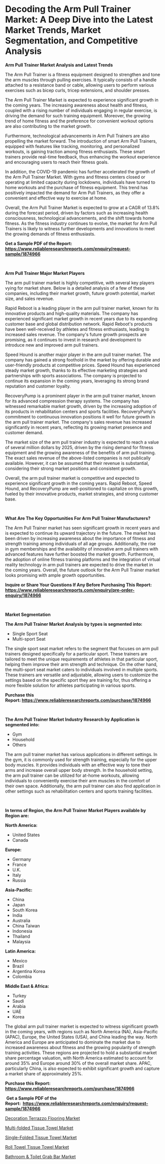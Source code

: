 <p><h1>Decoding the Arm Pull Trainer Market: A Deep Dive into the Latest Market Trends, Market Segmentation, and Competitive Analysis</h1></p><p><strong>Arm Pull Trainer Market Analysis and Latest Trends</strong></p>
<p><p>The Arm Pull Trainer is a fitness equipment designed to strengthen and tone the arm muscles through pulling exercises. It typically consists of a handle attached to a resistance band or cable, allowing users to perform various exercises such as bicep curls, tricep extensions, and shoulder presses.</p><p>The Arm Pull Trainer Market is expected to experience significant growth in the coming years. The increasing awareness about health and fitness, coupled with a rising number of individuals engaging in regular exercise, is driving the demand for such training equipment. Moreover, the growing trend of home fitness and the preference for convenient workout options are also contributing to the market growth.</p><p>Furthermore, technological advancements in Arm Pull Trainers are also propelling the market forward. The introduction of smart Arm Pull Trainers, equipped with features like tracking, monitoring, and personalized workouts, is gaining traction among fitness enthusiasts. These smart trainers provide real-time feedback, thus enhancing the workout experience and encouraging users to reach their fitness goals.</p><p>In addition, the COVID-19 pandemic has further accelerated the growth of the Arm Pull Trainer Market. With gyms and fitness centers closed or operating at limited capacity during lockdowns, individuals have turned to home workouts and the purchase of fitness equipment. This trend has positively impacted the demand for Arm Pull Trainers, as they offer a convenient and effective way to exercise at home.</p><p>Overall, the Arm Pull Trainer Market is expected to grow at a CAGR of 13.8% during the forecast period, driven by factors such as increasing health consciousness, technological advancements, and the shift towards home fitness. As the fitness industry continues to evolve, the market for Arm Pull Trainers is likely to witness further developments and innovations to meet the growing demands of fitness enthusiasts.</p></p>
<p><strong>Get a Sample PDF of the Report:&nbsp; <a href="https://www.reliableresearchreports.com/enquiry/request-sample/1874966">https://www.reliableresearchreports.com/enquiry/request-sample/1874966</a></strong></p>
<p>&nbsp;</p>
<p><strong>Arm Pull Trainer Major Market Players</strong></p>
<p><p>The arm pull trainer market is highly competitive, with several key players vying for market share. Below is a detailed analysis of a few of these companies, including their market growth, future growth potential, market size, and sales revenue.</p><p>Rapid Reboot is a leading player in the arm pull trainer market, known for its innovative products and high-quality materials. The company has experienced significant market growth in recent years due to its expanding customer base and global distribution network. Rapid Reboot's products have been well-received by athletes and fitness enthusiasts, leading to increased sales revenue. The company's future growth prospects are promising, as it continues to invest in research and development to introduce new and improved arm pull trainers.</p><p>Speed Hound is another major player in the arm pull trainer market. The company has gained a strong foothold in the market by offering durable and user-friendly products at competitive prices. Speed Hound has experienced steady market growth, thanks to its effective marketing strategies and partnerships with sports associations. The company is projected to continue its expansion in the coming years, leveraging its strong brand reputation and customer loyalty.</p><p>RecoveryPump is a prominent player in the arm pull trainer market, known for its advanced compression therapy systems. The company has witnessed remarkable market growth, driven by the increasing adoption of its products in rehabilitation centers and sports facilities. RecoveryPump's commitment to continuous innovation positions it well for future growth in the arm pull trainer market. The company's sales revenue has increased significantly in recent years, reflecting its growing market presence and customer demand.</p><p>The market size of the arm pull trainer industry is expected to reach a value of several million dollars by 2025, driven by the rising demand for fitness equipment and the growing awareness of the benefits of arm pull training. The exact sales revenue of the above-listed companies is not publically available. However, it can be assumed that their revenue is substantial, considering their strong market positions and consistent growth.</p><p>Overall, the arm pull trainer market is competitive and expected to experience significant growth in the coming years. Rapid Reboot, Speed Hound, and RecoveryPump are well-positioned to capitalize on this growth, fueled by their innovative products, market strategies, and strong customer base.</p></p>
<p>&nbsp;</p>
<p><strong>What Are The Key Opportunities For Arm Pull Trainer Manufacturers?</strong></p>
<p><p>The Arm Pull Trainer market has seen significant growth in recent years and is expected to continue its upward trajectory in the future. The market has been driven by increasing awareness about the importance of fitness and strength training among individuals of all age groups. Additionally, the rise in gym memberships and the availability of innovative arm pull trainers with advanced features have further boosted the market growth. Furthermore, the adoption of online fitness training platforms and the integration of virtual reality technology in arm pull trainers are expected to drive the market in the coming years. Overall, the future outlook for the Arm Pull Trainer market looks promising with ample growth opportunities.</p></p>
<p><strong>Inquire or Share Your Questions If Any Before Purchasing This Report: <a href="https://www.reliableresearchreports.com/enquiry/pre-order-enquiry/1874966">https://www.reliableresearchreports.com/enquiry/pre-order-enquiry/1874966</a></strong></p>
<p>&nbsp;</p>
<p><strong>Market Segmentation</strong></p>
<p><strong>The Arm Pull Trainer Market Analysis by types is segmented into:</strong></p>
<p><ul><li>Single Sport Seat</li><li>Multi-sport Seat</li></ul></p>
<p><p>The single sport seat market refers to the segment that focuses on arm pull trainers designed specifically for a particular sport. These trainers are tailored to meet the unique requirements of athletes in that particular sport, helping them improve their arm strength and technique. On the other hand, the multi-sport seat market caters to individuals involved in multiple sports. These trainers are versatile and adjustable, allowing users to customize the settings based on the specific sport they are training for, thus offering a more flexible solution for athletes participating in various sports.</p></p>
<p><strong>Purchase this Report:&nbsp;<a href="https://www.reliableresearchreports.com/purchase/1874966">https://www.reliableresearchreports.com/purchase/1874966</a></strong></p>
<p>&nbsp;</p>
<p><strong>The Arm Pull Trainer Market Industry Research by Application is segmented into:</strong></p>
<p><ul><li>Gym</li><li>Household</li><li>Others</li></ul></p>
<p><p>The arm pull trainer market has various applications in different settings. In the gym, it is commonly used for strength training, especially for the upper body muscles. It provides individuals with an effective way to tone their arms and increase overall upper body strength. In the household setting, the arm pull trainer can be utilized for at-home workouts, allowing individuals to conveniently exercise their arm muscles in the comfort of their own space. Additionally, the arm pull trainer can also find application in other settings such as rehabilitation centers and sports training facilities.</p></p>
<p>&nbsp;</p>
<p><strong>In terms of Region, the Arm Pull Trainer Market Players available by Region are:</strong></p>
<p>
    <p> <strong> North America: </strong>
        <ul>
            <li>United States</li>
            <li>Canada</li>
        </ul>
        </p> 
    <p> <strong> Europe: </strong>
        <ul>
            <li>Germany</li>
            <li>France</li>
            <li>U.K.</li>
            <li>Italy</li>
            <li>Russia</li>
        </ul>
        </p> 
    <p> <strong> Asia-Pacific: </strong>
        <ul>
            <li>China</li>
            <li>Japan</li>
            <li>South Korea</li>
            <li>India</li>
            <li>Australia</li>
            <li>China Taiwan</li>
            <li>Indonesia</li>
            <li>Thailand</li>
            <li>Malaysia</li>
        </ul>
        </p> 
    <p> <strong> Latin America: </strong>
        <ul>
            <li>Mexico</li>
            <li>Brazil</li>
            <li>Argentina Korea</li>
            <li>Colombia</li>
        </ul>
        </p> 
    <p> <strong> Middle East & Africa: </strong>
        <ul>
            <li>Turkey</li>
            <li>Saudi</li>
            <li>Arabia</li>
            <li>UAE</li>
            <li>Korea</li>
        </ul>
    </p>
    </p>
<p><p>The global arm pull trainer market is expected to witness significant growth in the coming years, with regions such as North America (NA), Asia-Pacific (APAC), Europe, the United States (USA), and China leading the way. North America and Europe are anticipated to dominate the market due to increased awareness about fitness and the growing popularity of strength training activities. These regions are projected to hold a substantial market share percentage valuation, with North America estimated to account for around 35% and Europe around 30% of the overall market share. APAC, particularly China, is also expected to exhibit significant growth and capture a market share of approximately 25%.</p></p>
<p><strong>Purchase this Report: <a href="https://www.reliableresearchreports.com/purchase/1874966">https://www.reliableresearchreports.com/purchase/1874966</a></strong></p>
<p>&nbsp;<strong>Get a Sample PDF of the Report:&nbsp;&nbsp;<a href="https://www.reliableresearchreports.com/enquiry/request-sample/1874966">https://www.reliableresearchreports.com/enquiry/request-sample/1874966</a></strong></p>
<p><strong></strong></p>
<p><p><a href="https://github.com/rahu1502/Market-Research-Report-List-2/blob/main/decoration-terrazzo-flooring-market.md">Decoration Terrazzo Flooring Market</a></p><p><a href="https://github.com/rahu1503/Market-Research-Report-List-2/blob/main/multi-folded-tissue-towel-market.md">Multi-folded Tissue Towel Market</a></p><p><a href="https://github.com/gshchiplitsov/Market-Research-Report-List-2/blob/main/single-folded-tissue-towel-market.md">Single-Folded Tissue Towel Market</a></p><p><a href="https://github.com/rahu1501/Market-Research-Report-List-2/blob/main/roll-towel-tissue-towel-market.md">Roll Towel Tissue Towel Market</a></p><p><a href="https://github.com/rahu1505/Market-Research-Report-List-2/blob/main/bathroom-toilet-grab-bar-market.md">Bathroom & Toilet Grab Bar Market</a></p></p>